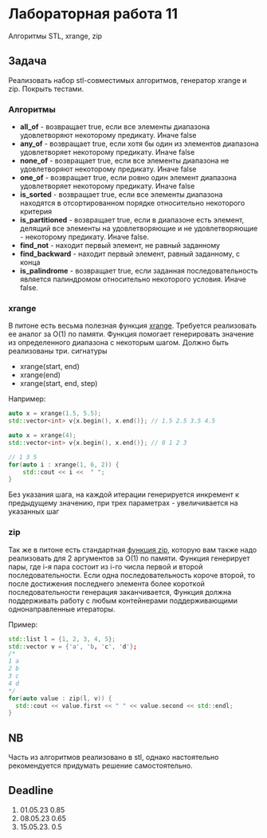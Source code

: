 # Лабораторная работа 11

Алгоритмы STL, xrange, zip

## Задача

Реализовать набор stl-совместимых алгоритмов, генератор xrange и zip. Покрыть тестами.

### Алгоритмы

- **all_of** - возвращает true, если все элементы диапазона удовлетворяют некоторому предикату. Иначе false
- **any_of** - возвращает true, если хотя бы один из элементов диапазона удовлетворяет некоторому предикату. Иначе false
- **none_of** - возвращает true, если все элементы диапазона не удовлетворяют некоторому предикату. Иначе false
- **one_of** - возвращает true, если ровно один элемент диапазона удовлетворяет некоторому предикату. Иначе false
- **is_sorted** - возвращает true, если все элементы диапазона находятся в отсортированном порядке относительно некоторого критерия
- **is_partitioned** - возвращает true, если в диапазоне есть элемент, делящий все элементы на удовлетворяющие и не удовлетворяющие - некоторому предикату. Иначе false.
- **find_not** - находит первый элемент, не равный заданному
- **find_backward** - находит первый элемент, равный заданному, с конца
- **is_palindrome** - возвращает true, если заданная последовательность является палиндромом относительно некоторого условия. Иначе false.

### xrange

В питоне есть весьма полезная функция [xrange](https://docs.python.org/2/library/functions.html#xrange). Требуется реализовать ее аналог за O(1) по памяти. Функция помогает генерировать значение из определенного диапазона с некоторым шагом.
Должно быть реализованы три. сигнатуры
- xrange(start, end)
- xrange(end)
- xrange(start, end, step)

Например:

```cpp
auto x = xrange(1.5, 5.5);
std::vector<int> v{x.begin(), x.end()}; // 1.5 2.5 3.5 4.5
```

```cpp
auto x = xrange(4);
std::vector<int> v{x.begin(), x.end()}; // 0 1 2 3
```

```cpp
// 1 3 5
for(auto i : xrange(1, 6, 2)) {
    std::cout << i <<  " ";
}
```

Без указания шага, на каждой итерации генерируется инкремент к предыдущему значению, при трех параметрах - увеличивается на указанных шаг


### zip

Так же в питоне есть стандартная [функция zip](https://docs.python.org/2/library/functions.html#zip), которую вам также надо реализовать для 2 аргументов за O(1) по памяти. Функция генерирует пары, где i-я пара состоит из i-го числа первой и второй последовательности. Если одна последовательность короче второй, то после достижения последнего элемента более короткой последовательности генерация заканчивается, Функция должна поддерживать работу с любым контейнерами поддерживающими однонаправленные итераторы.

Пример:
```c++
std::list l = {1, 2, 3, 4, 5};
std::vector v = {'a', 'b, 'c', 'd'};
/*
1 a
2 b
3 c
4 d
*/
for(auto value : zip(l, v)) {
  std::cout << value.first << " " << value.second << std::endl;
}
```


## NB
Часть из алгоритмов реализовано в stl, однако настоятельно рекомендуется придумать решение самостоятельно.

## Deadline

1. 01.05.23 0.85
2. 08.05.23 0.65
3. 15.05.23. 0.5
